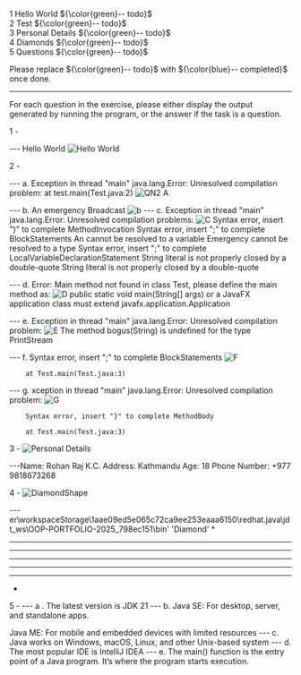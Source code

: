 

1 Hello World        ${\color{green}-- todo}$\
2 Test               ${\color{green}-- todo}$\
3 Personal Details   ${\color{green}-- todo}$\
4 Diamonds           ${\color{green}-- todo}$\
5 Questions          ${\color{green}-- todo}$

Please replace ${\color{green}-- todo}$ with ${\color{blue}-- completed}$ once done.

---

For each question in the exercise, please either display the output generated by running the program, or the answer if the task is a question.

1 - 

--- Hello World ![Hello World](HelloWorld.png)


2 -

--- a. Exception in thread "main" java.lang.Error: Unresolved compilation problem: at test.main(Test.java:2) ![QN2 A](Qn2_A.png)

--- b. An emergency Broadcast ![b](Qn2_b.png)
--- c. Exception in thread "main" java.lang.Error: Unresolved compilation problems: ![C](Qn2_C.png)
        Syntax error, insert ")" to complete MethodInvocation
        Syntax error, insert ";" to complete BlockStatements
        An cannot be resolved to a variable
        Emergency cannot be resolved to a type
        Syntax error, insert ";" to complete LocalVariableDeclarationStatement
        String literal is not properly closed by a double-quote
        String literal is not properly closed by a double-quote
        
--- d. Error: Main method not found in class Test, please define the main method as: ![D](QN2_D.png)
         public static void main(String[] args)
         or a JavaFX application class must extend javafx.application.Application

--- e. Exception in thread "main" java.lang.Error: Unresolved compilation problem: ![E](Qn2_E.png)
        The method bogus(String) is undefined for the type PrintStream

--- f. Syntax error, insert ";" to complete BlockStatements ![F](Qn2_F.png)

        at Test.main(Test.java:3) 

--- g. xception in thread "main" java.lang.Error: Unresolved compilation problem: ![G](Qn2_G.png)

        Syntax error, insert "}" to complete MethodBody

        at Test.main(Test.java:3)
3 - 
![Personal Details](Qn3.png)

---Name: Rohan Raj K.C.
Address: Kathmandu
Age: 18
Phone Number: +977 9818673268

4 -
 ![DiamondShape](DiamondShape.png)

---er\workspaceStorage\1aae09ed5e065c72ca9ee253eaaa6150\redhat.java\jdt_ws\OOP-PORTFOLIO-2025_798ec151\bin' 'Diamond' 
   *
  ***
 *****
*******
 *****
  ***
   *

5 -
--- a . The latest version is JDK 21
--- b. 
Java SE: For desktop, server, and standalone apps.

Java ME: For mobile and embedded devices with limited resources
--- c. Java works on Windows, macOS, Linux, and other Unix-based system
--- d. The most popular IDE is IntelliJ IDEA
--- e. The main() function is the entry point of a Java program. It’s where the program starts execution.


